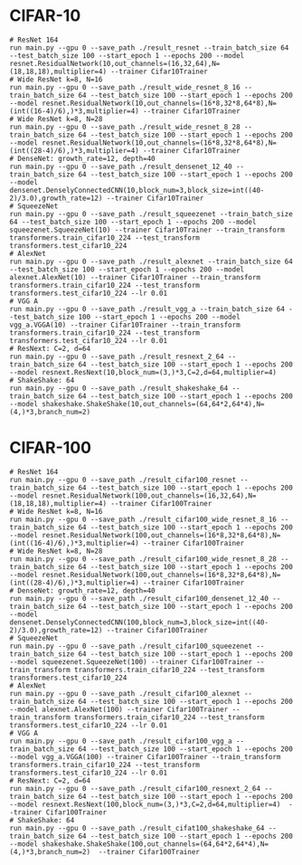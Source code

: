 # CIFAR-10

    # ResNet 164
    run main.py --gpu 0 --save_path ./result_resnet --train_batch_size 64 --test_batch_size 100 --start_epoch 1 --epochs 200 --model resnet.ResidualNetwork(10,out_channels=(16,32,64),N=(18,18,18),multiplier=4) --trainer Cifar10Trainer
    # Wide ResNet k=8, N=16
    run main.py --gpu 0 --save_path ./result_wide_resnet_8_16 --train_batch_size 64 --test_batch_size 100 --start_epoch 1 --epochs 200 --model resnet.ResidualNetwork(10,out_channels=(16*8,32*8,64*8),N=(int((16-4)/6),)*3,multiplier=4) --trainer Cifar10Trainer
    # Wide ResNet k=8, N=28
    run main.py --gpu 0 --save_path ./result_wide_resnet_8_28 --train_batch_size 64 --test_batch_size 100 --start_epoch 1 --epochs 200 --model resnet.ResidualNetwork(10,out_channels=(16*8,32*8,64*8),N=(int((28-4)/6),)*3,multiplier=4) --trainer Cifar10Trainer
    # DenseNet: growth_rate=12, depth=40
    run main.py --gpu 0 --save_path ./result_densenet_12_40 --train_batch_size 64 --test_batch_size 100 --start_epoch 1 --epochs 200 --model densenet.DenselyConnectedCNN(10,block_num=3,block_size=int((40-2)/3.0),growth_rate=12) --trainer Cifar10Trainer
    # SqueezeNet
    run main.py --gpu 0 --save_path ./result_squeezenet --train_batch_size 64 --test_batch_size 100 --start_epoch 1 --epochs 200 --model squeezenet.SqueezeNet(10) --trainer Cifar10Trainer --train_transform transformers.train_cifar10_224 --test_transform transformers.test_cifar10_224
    # AlexNet
    run main.py --gpu 0 --save_path ./result_alexnet --train_batch_size 64 --test_batch_size 100 --start_epoch 1 --epochs 200 --model alexnet.AlexNet(10) --trainer Cifar10Trainer --train_transform transformers.train_cifar10_224 --test_transform transformers.test_cifar10_224 --lr 0.01
    # VGG A
    run main.py --gpu 0 --save_path ./result_vgg_a --train_batch_size 64 --test_batch_size 100 --start_epoch 1 --epochs 200 --model vgg_a.VGGA(10) --trainer Cifar10Trainer --train_transform transformers.train_cifar10_224 --test_transform transformers.test_cifar10_224 --lr 0.01
    # ResNext: C=2, d=64
    run main.py --gpu 0 --save_path ./result_resnext_2_64 --train_batch_size 64 --test_batch_size 100 --start_epoch 1 --epochs 200 --model resnext.ResNext(10,block_num=(3,)*3,C=2,d=64,multiplier=4)
    # ShakeShake: 64
    run main.py --gpu 0 --save_path ./result_shakeshake_64 --train_batch_size 64 --test_batch_size 100 --start_epoch 1 --epochs 200 --model shakeshake.ShakeShake(10,out_channels=(64,64*2,64*4),N=(4,)*3,branch_num=2)

# CIFAR-100

    # ResNet 164
    run main.py --gpu 0 --save_path ./result_cifar100_resnet --train_batch_size 64 --test_batch_size 100 --start_epoch 1 --epochs 200 --model resnet.ResidualNetwork(100,out_channels=(16,32,64),N=(18,18,18),multiplier=4) --trainer Cifar100Trainer
    # Wide ResNet k=8, N=16
    run main.py --gpu 0 --save_path ./result_cifar100_wide_resnet_8_16 --train_batch_size 64 --test_batch_size 100 --start_epoch 1 --epochs 200 --model resnet.ResidualNetwork(100,out_channels=(16*8,32*8,64*8),N=(int((16-4)/6),)*3,multiplier=4) --trainer Cifar100Trainer
    # Wide ResNet k=8, N=28
    run main.py --gpu 0 --save_path ./result_cifar100_wide_resnet_8_28 --train_batch_size 64 --test_batch_size 100 --start_epoch 1 --epochs 200 --model resnet.ResidualNetwork(100,out_channels=(16*8,32*8,64*8),N=(int((28-4)/6),)*3,multiplier=4) --trainer Cifar100Trainer
    # DenseNet: growth_rate=12, depth=40
    run main.py --gpu 0 --save_path ./result_cifar100_densenet_12_40 --train_batch_size 64 --test_batch_size 100 --start_epoch 1 --epochs 200 --model densenet.DenselyConnectedCNN(100,block_num=3,block_size=int((40-2)/3.0),growth_rate=12) --trainer Cifar100Trainer
    # SqueezeNet
    run main.py --gpu 0 --save_path ./result_cifar100_squeezenet --train_batch_size 64 --test_batch_size 100 --start_epoch 1 --epochs 200 --model squeezenet.SqueezeNet(100) --trainer Cifar100Trainer --train_transform transformers.train_cifar10_224 --test_transform transformers.test_cifar10_224
    # AlexNet
    run main.py --gpu 0 --save_path ./result_cifar100_alexnet --train_batch_size 64 --test_batch_size 100 --start_epoch 1 --epochs 200 --model alexnet.AlexNet(100) --trainer Cifar100Trainer --train_transform transformers.train_cifar10_224 --test_transform transformers.test_cifar10_224 --lr 0.01
    # VGG A
    run main.py --gpu 0 --save_path ./result_cifar100_vgg_a --train_batch_size 64 --test_batch_size 100 --start_epoch 1 --epochs 200 --model vgg_a.VGGA(100) --trainer Cifar100Trainer --train_transform transformers.train_cifar10_224 --test_transform transformers.test_cifar10_224 --lr 0.01
    # ResNext: C=2, d=64
    run main.py --gpu 0 --save_path ./result_cifar100_resnext_2_64 --train_batch_size 64 --test_batch_size 100 --start_epoch 1 --epochs 200 --model resnext.ResNext(100,block_num=(3,)*3,C=2,d=64,multiplier=4)  --trainer Cifar100Trainer
    # ShakeShake: 64
    run main.py --gpu 0 --save_path ./result_cifat100_shakeshake_64 --train_batch_size 64 --test_batch_size 100 --start_epoch 1 --epochs 200 --model shakeshake.ShakeShake(100,out_channels=(64,64*2,64*4),N=(4,)*3,branch_num=2)  --trainer Cifar100Trainer
